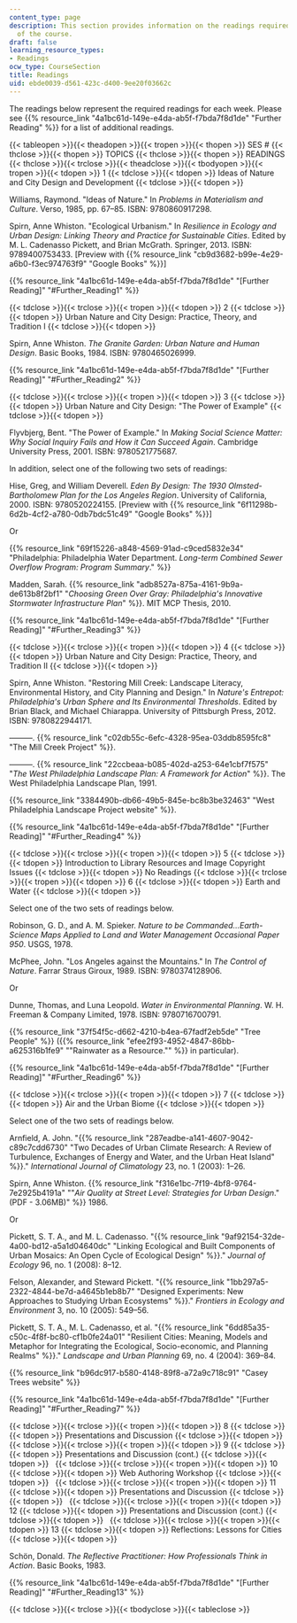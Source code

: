 ```yaml
---
content_type: page
description: This section provides information on the readings required for each week
  of the course.
draft: false
learning_resource_types:
- Readings
ocw_type: CourseSection
title: Readings
uid: ebde0039-d561-423c-d400-9ee20f03662c
---
```

The readings below represent the required readings for each week. Please see {{% resource_link "4a1bc61d-149e-e4da-ab5f-f7bda7f8d1de" "Further Reading" %}} for a list of additional readings.

{{< tableopen >}}{{< theadopen >}}{{< tropen >}}{{< thopen >}}
SES #
{{< thclose >}}{{< thopen >}}
TOPICS
{{< thclose >}}{{< thopen >}}
READINGS
{{< thclose >}}{{< trclose >}}{{< theadclose >}}{{< tbodyopen >}}{{< tropen >}}{{< tdopen >}}
1
{{< tdclose >}}{{< tdopen >}}
Ideas of Nature and City Design and Development
{{< tdclose >}}{{< tdopen >}}

Williams, Raymond. "Ideas of Nature." In *Problems in Materialism and Culture*. Verso, 1985, pp. 67–85. ISBN: 9780860917298.

Spirn, Anne Whiston. "Ecological Urbanism." In *Resilience in Ecology and Urban Design: Linking Theory and Practice for Sustainable Cities*. Edited by M. L. Cadenasso Pickett, and Brian McGrath. Springer, 2013. ISBN: 9789400753433. \[Preview with {{% resource_link "cb9d3682-b99e-4e29-a6b0-f3ec974763f9" "Google Books" %}}\]

{{% resource_link "4a1bc61d-149e-e4da-ab5f-f7bda7f8d1de" "\[Further Reading\]" "#Further_Reading1" %}}

{{< tdclose >}}{{< trclose >}}{{< tropen >}}{{< tdopen >}}
2
{{< tdclose >}}{{< tdopen >}}
Urban Nature and City Design: Practice, Theory, and Tradition I
{{< tdclose >}}{{< tdopen >}}

Spirn, Anne Whiston. *The Granite Garden: Urban Nature and Human Design*. Basic Books, 1984. ISBN: 9780465026999.

{{% resource_link "4a1bc61d-149e-e4da-ab5f-f7bda7f8d1de" "\[Further Reading\]" "#Further_Reading2" %}}

{{< tdclose >}}{{< trclose >}}{{< tropen >}}{{< tdopen >}}
3
{{< tdclose >}}{{< tdopen >}}
Urban Nature and City Design: "The Power of Example"
{{< tdclose >}}{{< tdopen >}}

Flyvbjerg, Bent. "The Power of Example." In *Making Social Science Matter: Why Social Inquiry Fails and How it Can Succeed Again*. Cambridge University Press, 2001. ISBN: 9780521775687.

In addition, select one of the following two sets of readings:

Hise, Greg, and William Deverell. *Eden By Design: The 1930 Olmsted-Bartholomew Plan for the Los Angeles Region*. University of California, 2000. ISBN: 9780520224155. \[Preview with {{% resource_link "6f11298b-6d2b-4cf2-a780-0db7bdc51c49" "Google Books" %}}\]

Or

{{% resource_link "69f15226-a848-4569-91ad-c9ced5832e34" "Philadelphia: Philadelphia Water Department. *Long-term Combined Sewer Overflow Program: Program Summary*." %}}

Madden, Sarah. {{% resource_link "adb8527a-875a-4161-9b9a-de613b8f2bf1" "*Choosing Green Over Gray: Philadelphia's Innovative Stormwater Infrastructure Plan*" %}}. MIT MCP Thesis, 2010.

{{% resource_link "4a1bc61d-149e-e4da-ab5f-f7bda7f8d1de" "\[Further Reading\]" "#Further_Reading3" %}}

{{< tdclose >}}{{< trclose >}}{{< tropen >}}{{< tdopen >}}
4
{{< tdclose >}}{{< tdopen >}}
Urban Nature and City Design: Practice, Theory, and Tradition II
{{< tdclose >}}{{< tdopen >}}

Spirn, Anne Whiston. "Restoring Mill Creek: Landscape Literacy, Environmental History, and City Planning and Design." In *Nature's Entrepot: Philadelphia's Urban Sphere and Its Environmental Thresholds*. Edited by Brian Black, and Michael Chiarappa. University of Pittsburgh Press, 2012. ISBN: 9780822944171.

———. {{% resource_link "c02db55c-6efc-4328-95ea-03ddb8595fc8" "The Mill Creek Project" %}}.

———. {{% resource_link "22ccbeaa-b085-402d-a253-64e1cbf7f575" "*The West Philadelphia Landscape Plan: A Framework for Action*" %}}. The West Philadelphia Landscape Plan, 1991.

{{% resource_link "3384490b-db66-49b5-845e-bc8b3be32463" "West Philadelphia Landscape Project website" %}}.

{{% resource_link "4a1bc61d-149e-e4da-ab5f-f7bda7f8d1de" "\[Further Reading\]" "#Further_Reading4" %}}

{{< tdclose >}}{{< trclose >}}{{< tropen >}}{{< tdopen >}}
5
{{< tdclose >}}{{< tdopen >}}
Introduction to Library Resources and Image Copyright Issues
{{< tdclose >}}{{< tdopen >}}
No Readings
{{< tdclose >}}{{< trclose >}}{{< tropen >}}{{< tdopen >}}
6
{{< tdclose >}}{{< tdopen >}}
Earth and Water
{{< tdclose >}}{{< tdopen >}}

Select one of the two sets of readings below.

Robinson, G. D., and A. M. Spieker. *Nature to be Commanded…Earth-Science Maps Applied to Land and Water Management Occasional Paper 950*. USGS, 1978.

McPhee, John. "Los Angeles against the Mountains." In *The Control of Nature*. Farrar Straus Giroux, 1989. ISBN: 9780374128906.

Or

Dunne, Thomas, and Luna Leopold. *Water in Environmental Planning*. W. H. Freeman & Company Limited, 1978. ISBN: 9780716700791.

{{% resource_link "37f54f5c-d662-4210-b4ea-67fadf2eb5de" "Tree People" %}} ({{% resource_link "efee2f93-4952-4847-86bb-a625316b1fe9" "\"Rainwater as a Resource.\"" %}} in particular).

{{% resource_link "4a1bc61d-149e-e4da-ab5f-f7bda7f8d1de" "\[Further Reading\]" "#Further_Reading6" %}}

{{< tdclose >}}{{< trclose >}}{{< tropen >}}{{< tdopen >}}
7
{{< tdclose >}}{{< tdopen >}}
Air and the Urban Biome
{{< tdclose >}}{{< tdopen >}}

Select one of the two sets of readings below.

Arnfield, A. John. "{{% resource_link "287eadbe-a141-4607-9042-c89c7cdd6730" "Two Decades of Urban Climate Research: A Review of Turbulence, Exchanges of Energy and Water, and the Urban Heat Island" %}}." *International Journal of Climatology* 23, no. 1 (2003): 1–26.

Spirn, Anne Whiston. {{% resource_link "f316e1bc-7f19-4bf8-9764-7e2925b4191a" "\"*Air Quality at Street Level: Strategies for Urban Design*.\" (PDF - 3.06MB)" %}} 1986.

Or

Pickett, S. T. A., and M. L. Cadenasso. "{{% resource_link "9af92154-32de-4a00-bd12-a5a1d04640dc" "Linking Ecological and Built Components of Urban Mosaics: An Open Cycle of Ecological Design" %}}." *Journal of Ecology* 96, no. 1 (2008): 8–12.

Felson, Alexander, and Steward Pickett. "{{% resource_link "1bb297a5-2322-4844-be7d-a4645b1eb8b7" "Designed Experiments: New Approaches to Studying Urban Ecosystems" %}}." *Frontiers in Ecology and Environment* 3, no. 10 (2005): 549–56.

Pickett, S. T. A., M. L. Cadenasso, et al. "{{% resource_link "6dd85a35-c50c-4f8f-bc80-cf1b0fe24a01" "Resilient Cities: Meaning, Models and Metaphor for Integrating the Ecological, Socio-economic, and Planning Realms" %}}." *Landscape and Urban Planning* 69, no. 4 (2004): 369–84.

{{% resource_link "b96dc917-b580-4148-89f8-a72a9c718c91" "Casey Trees website" %}}

{{% resource_link "4a1bc61d-149e-e4da-ab5f-f7bda7f8d1de" "\[Further Reading\]" "#Further_Reading7" %}}

{{< tdclose >}}{{< trclose >}}{{< tropen >}}{{< tdopen >}}
8
{{< tdclose >}}{{< tdopen >}}
Presentations and Discussion
{{< tdclose >}}{{< tdopen >}}
 
{{< tdclose >}}{{< trclose >}}{{< tropen >}}{{< tdopen >}}
9
{{< tdclose >}}{{< tdopen >}}
Presentations and Discussion (cont.)
{{< tdclose >}}{{< tdopen >}}
 
{{< tdclose >}}{{< trclose >}}{{< tropen >}}{{< tdopen >}}
10
{{< tdclose >}}{{< tdopen >}}
Web Authoring Workshop
{{< tdclose >}}{{< tdopen >}}
 
{{< tdclose >}}{{< trclose >}}{{< tropen >}}{{< tdopen >}}
11
{{< tdclose >}}{{< tdopen >}}
Presentations and Discussion
{{< tdclose >}}{{< tdopen >}}
 
{{< tdclose >}}{{< trclose >}}{{< tropen >}}{{< tdopen >}}
12
{{< tdclose >}}{{< tdopen >}}
Presentations and Discussion (cont.)
{{< tdclose >}}{{< tdopen >}}
 
{{< tdclose >}}{{< trclose >}}{{< tropen >}}{{< tdopen >}}
13
{{< tdclose >}}{{< tdopen >}}
Reflections: Lessons for Cities
{{< tdclose >}}{{< tdopen >}}

Schön, Donald. *The Reflective Practitioner: How Professionals Think in Action*. Basic Books, 1983.

{{% resource_link "4a1bc61d-149e-e4da-ab5f-f7bda7f8d1de" "\[Further Reading\]" "#Further_Reading13" %}}

{{< tdclose >}}{{< trclose >}}{{< tbodyclose >}}{{< tableclose >}}